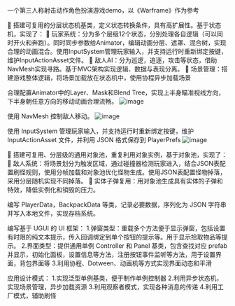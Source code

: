 一个第三人称射击动作角色扮演游戏demo，以《Warframe》作为参考

	搭建可复用的分层状态机基类，定义状态转换条件，具有高扩展性。基于状态机，实现了：
	玩家系统：分为多个层级12个状态，分别处理各自逻辑（可以同时开火和奔跑）。同时同步参数给Animator，编辑动画分层、遮罩、混合树，实现合理的动画混合。使用InputSystem管理玩家输入，并支持运行时重新绑定按键，维护InputActionAsset文件。
	敌人AI：分为巡逻，追逐，攻击等状态，借助NavMesh实现寻路。基于MVC架构实现逻辑、数据与表现分离。
	场景管理：搭建游戏整体逻辑，将场景加载放在状态机中，使用协程异步加载场景

合理配置Animator中的Layer、Mask和Blend Tree，实现上半身瞄准视线方向，下半身朝任意方向的移动动画合理流畅。
![image](https://github.com/user-attachments/assets/a5c54e87-01d8-47e6-98ce-4d6fbd2a8df8)

使用 NavMesh 控制敌人移动。
![image](https://github.com/user-attachments/assets/97bd4cfb-f35a-46a8-80c6-c6328470a70a)

使用 InputSystem 管理玩家输入，并支持运行时重新绑定按键，维护 InputActionAsset 文件，并利用 JSON 格式保存到 PlayerPrefs
![image](https://github.com/user-attachments/assets/edfb1cfb-c5f6-4800-a1ac-36ad0757e953)

	搭建可复用、分层级的通用对象池，重复利用对象实例，基于对象池，实现了：
	敌人系统：将场景划分为触发区域，通过碰撞器检测玩家进入，结合JSON表配置刷怪规则，使用分帧加载和对象池优化怪物生成。使用JSON表配置怪物掉落，采用分层随机实现不同掉落。
	实体子弹复用：用对象池生成具有实体的子弹和特效，降低实例化和销毁的压力。

编写 PlayerData，BackpackData 等类，记录必要数据，序列化为 JSON 字符串并写入本地文件，实现存档系统。

编写基于 UGUI 的 UI 框架：
1.弹窗类型：重载多个方法便于显示弹窗，包括设置有时限的纯文本提示，传入回调绑定到单个按钮的提示等。用于显示拾取物品等提示。
2.界面类型：提供通用单例 Controller 和 Panel 基类，包含查找对应 prefab 并显示，初始化面板，设置信息等方法，注册按钮事件监听等方法，用于设置界面，背包界面等
3.利用协程、Dotween、动画机等方式实现界面动态和平滑

应用设计模式：
1.实现泛型单例基类，便于制作单例控制器
2.利用异步状态机，实现场景管理，异步加载资源
3.利用观察者模式，实现各种消息的传递
4.利用工厂模式，辅助刷怪

